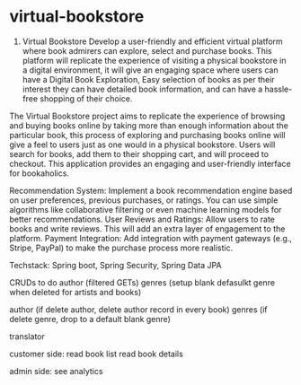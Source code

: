 # virtual-bookstore

1. Virtual Bookstore
Develop a user-friendly and efficient virtual platform where book admirers can explore, select and purchase books. This platform will replicate the experience of visiting a physical bookstore in a digital environment, it will give an engaging space where users can have a Digital Book Exploration, Easy selection of books as per their interest they can have detailed book information, and can have a hassle-free shopping of their choice.

The Virtual Bookstore project aims to replicate the experience of browsing and buying books online by taking more than enough information about the particular book, this process of exploring and purchasing books online will give a feel to users just as one would in a physical bookstore. Users will search for books, add them to their shopping cart, and will proceed to checkout. This application provides an engaging and user-friendly interface for bookaholics.

Recommendation System: Implement a book recommendation engine based on user preferences, previous purchases, or ratings. You can use simple algorithms like collaborative filtering or even machine learning models for better recommendations.
User Reviews and Ratings: Allow users to rate books and write reviews. This will add an extra layer of engagement to the platform.
Payment Integration: Add integration with payment gateways (e.g., Stripe, PayPal) to make the purchase process more realistic.

Techstack: Spring boot, Spring Security, Spring Data JPA 

CRUDs to do
author (filtered GETs)
genres (setup blank defasulkt genre when deleted for artists and books)

author (if delete author, delete author record in every book)
genres (if delete genre, drop to a default blank genre)

translator



customer side:
read book list
read book details


admin side:
see analytics
